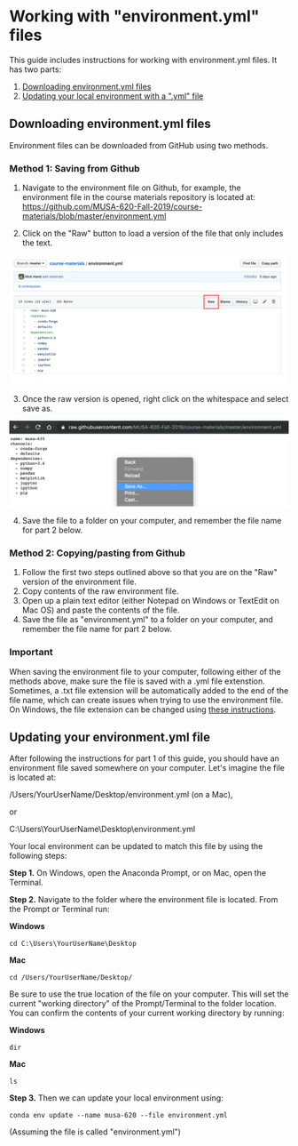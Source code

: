 # Working with "environment.yml" files

This guide includes instructions for working with environment.yml files. It has two parts:

1. [Downloading environment.yml files](#Downloading-environment.yml-files)
1. [Updating your local environment with a ".yml" file](#Updating-your-environment.yml-file)

## Downloading environment.yml files

Environment files can be downloaded from GitHub using two methods.

### Method 1: Saving from Github

1. Navigate to the environment file on Github, for example, the environment file in the course materials
   repository is located at: https://github.com/MUSA-620-Fall-2019/course-materials/blob/master/environment.yml

2. Click on the "Raw" button to load a version of the file that only includes the text.

![The Github raw button](images/github_raw_button.png)

3. Once the raw version is opened, right click on the whitespace and select save as.

![](images/github_raw_saveas.png)

4. Save the file to a folder on your computer, and remember the file name for part 2 below.

### Method 2: Copying/pasting from Github

1. Follow the first two steps outlined above so that you are on the "Raw" version of the environment file.
1. Copy contents of the raw environment file.
1. Open up a plain text editor (either Notepad on Windows or TextEdit on Mac OS) and paste the contents of the file.
1. Save the file as "environment.yml" to a folder on your computer, and remember the file name for part 2 below.

### Important

When saving the environment file to your computer, following either of the methods above, make sure the file is saved with a .yml file extenstion. Sometimes, a .txt file extension will be automatically added to the end of the file name, which can create issues when trying to use the environment file. On Windows, the file extension can be changed using [these instructions](https://www.mediacollege.com/microsoft/windows/extension-change.html).

## Updating your environment.yml file

After following the instructions for part 1 of this guide, you should have an environment file saved somewhere on your computer. Let's imagine the file is located at:

/Users/YourUserName/Desktop/environment.yml (on a Mac),

or

C:\Users\YourUserName\Desktop\environment.yml

Your local environment can be updated to match this file by using the following steps:

**Step 1.** On Windows, open the Anaconda Prompt, or on Mac, open the Terminal.

**Step 2.** Navigate to the folder where the environment file is located. From the Prompt or Terminal run:

**Windows**

```
cd C:\Users\YourUserName\Desktop
```

**Mac**

```
cd /Users/YourUserName/Desktop/
```

Be sure to use the true location of the file on your computer. This will set the current "working directory" of the Prompt/Terminal to the folder location. You can confirm the contents of your current working directory by running:

**Windows**

```
dir
```

**Mac**

```
ls
```

**Step 3.** Then we can update your local environment using:

```
conda env update --name musa-620 --file environment.yml
```

(Assuming the file is called "environment.yml")
